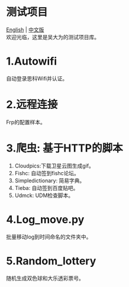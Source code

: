 # 测试项目
[English](https://github.com/suchocolate/test/blob/master/README.md) |
[中文版](https://github.com/suchocolate/test/blob/master/README_zh.md)    
欢迎光临，这里是吴大为的测试项目库。

# 1.Autowifi
自动登录思科Wifi并认证。

# 2.远程连接
Frp的配置样本。

# 3.爬虫: 基于HTTP的脚本
1. Cloudpics:下载卫星云图生成gif。 
2. Fishc: 自动签到fishc论坛。
3. Simpledictionary: 简易字典。
4. Tieba: 自动签到百度贴吧。
5. Udmck: UDM检查脚本。

# 4.Log_move.py
批量移动log到时间命名的文件夹中。

# 5.Random_lottery
随机生成双色球和大乐透彩票号。
